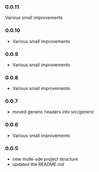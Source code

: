 ### 0.0.11

Various small improvements

### 0.0.10

* Various small improvements

### 0.0.9

* Various small improvements

### 0.0.8

* Various small improvements

### 0.0.7

* moved generic headers into src/generic

### 0.0.6

* Various small improvements

### 0.0.5

* new mulle-sde project structure
* updated the README.md
